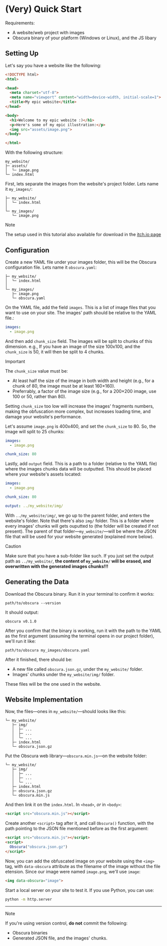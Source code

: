 # (Very) Quick Start

Requirements:
- A website/web project with images
- Obscura binary of your platform (Windows or Linux), and the JS libary

## Setting Up

Let's say you have a website like the following:
```html
<!DOCTYPE html>
<html>

<head>
  <meta charset="utf-8">
  <meta name="viewport" content="width=device-width, initial-scale=1">
  <title>My epic website</title>
</head>

<body>
  <h1>Welcome to my epic website :)</h1>
  <p>Here's some of my epic illustration:</p>
  <img src="assets/image.png">
</body>

</html>
```

With the following structure:
```
my_website/
├─ assets/
│  └─ image.png
└─ index.html
```

First, lets separate the images from the website's project folder. Lets name it `my_images/`:
```
├─ my_website/
│  └─ index.html
│  
└─ my_images/
   └─ image.png
```

> [!NOTE]
> The setup used in this tutorial also available for download in the [itch.io page](https://nnda.itch.io/obscura)

## Configuration

Create a new YAML file under your images folder, this will be the Obscura configuration file. Lets name it `obscura.yaml`:
```
├─ my_website/
│  └─ index.html
│  
└─ my_images/
   ├─ image.png
   └─ obscura.yaml
```

On the YAML file, add the field `images`. This is a list of image files that you want to use on your site. The images' path should be relative to the YAML file.:
```yaml
images:
  - image.png
```

And then add `chunk_size` field. The images will be split to chunks of this dimension. e.g., If you have an image of the size 100x100, and the `chunk_size` is 50, it will then be split to 4 chunks. 

> [!IMPORTANT]
> The `chunk_size` value must be:
> - At least half the size of the image in both width and height (e.g., for a chunk of 80, the image must be at least 160×160).
> - Preferrably, a factor of the image size (e.g., for a 200×200 image, use 100 or 50, rather than 80).
> 
> Setting `chunk_size` too low will increase the images' fragments numbers, making the obfuscation more complex, but increases loading time, and damage your website's performance.

Let's assume `image.png` is 400x400, and set the `chunk_size` to 80. So, the image will split to 25 chunks:
```yaml
images:
  - image.png

chunk_size: 80
```

Lastly, add `output` field. This is a path to a folder (relative to the YAML file) where the images chunks data will be outputted. This should be placed where your website's assets located:
```yaml
images:
  - image.png

chunk_size: 80

output: ../my_website/img/
```
With `../my_website/img/`, we go up to the parent folder, and enters the website's folder. Note that there's also `img/` folder. This is a folder where every images' chunks will gets ouputted to (the folder will be created if not present). The parent of that folder—`my_website/`—will be where the JSON file that will be used for your website generated (explained more below).

> [!CAUTION]
> Make sure that you have a sub-folder like such. If you just set the output path as `../my_website/`, **the content of `my_website/` will be erased, and overwritten with the generated images chunks!!!**

## Generating the Data

Download the Obscura binary. Run it in your terminal to confirm it works:
```
path/to/obscura --version
```
It should output:
```
obscura v0.1.0
```

After you confirm that the binary is working, run it with the path to the YAML as the first argument (assuming the terminal opens in our project folder), we'll run it like:
```
path/to/obscura my_images/obscura.yaml
```

After it finished, there should be:
- A new file called `obscura.json.gz`, under the `my_website/` folder.
- Images' chunks under the `my_website/img/` folder.

These files will be the one used in the website.

## Website Implementation

Now, the files—ones in `my_website/`—should looks like this:
```
└─ my_website/
   ├─ img/
   │  ├─ ...
   │  ├─ ...
   │  └─ ...
   ├─ index.html
   └─ obscura.json.gz
```

Put the Obscura web library—`obscura.min.js`—on the website folder:
```
└─ my_website/
   ├─ img/
   │  ├─ ...
   │  ├─ ...
   │  └─ ...
   ├─ index.html
   ├─ obscura.json.gz
   └─ obscura.min.js
```

And then link it on the `index.html`. In `<head>`, _or_ in `<body>`:
```html
<script src="obscura.min.js"></script>
```

Create another `<script>` tag after it, and call `Obscura()` function, with the path pointing to the JSON file mentioned before as the first argument:
```html
<script src="obscura.min.js"></script>
<script>
  Obscura("obscura.json.gz")
</script>
```

Now, you can add the obfuscated image on your website using the `<img>` tag, with `data-obscura` attribute as the filename of the image without the file etension.
Since our image were named `image.png`, we'll use `image`:
```html
<img data-obscura="image">
```

Start a local server on your site to test it. If you use Python, you can use:
```sh
python -m http.server
```

---

> [!NOTE]
> If you're using version control, **do not** commit the following:
> - Obscura binaries
> - Generated JSON file, and the images' chunks.
